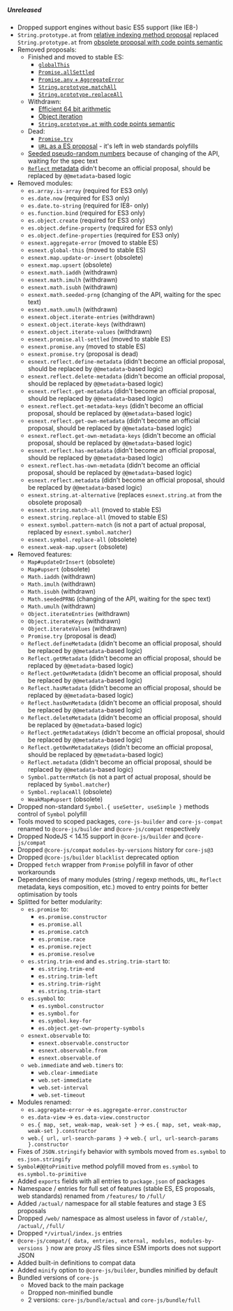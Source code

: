 ##### Unreleased
- Dropped support engines without basic ES5 support (like IE8-)
- `String.prototype.at` from [relative indexing method proposal](https://github.com/tc39/proposal-relative-indexing-method) replaced `String.prototype.at` from [obsolete proposal with code points semantic](https://github.com/mathiasbynens/String.prototype.at)
- Removed proposals:
  - Finished and moved to stable ES:
    - [`globalThis`](https://github.com/tc39/proposal-global)
    - [`Promise.allSettled`](https://github.com/tc39/proposal-promise-allSettled)
    - [`Promise.any` + `AggregateError`](https://github.com/tc39/proposal-promise-any)
    - [`String.prototype.matchAll`](https://github.com/tc39/proposal-string-matchall)
    - [`String.prototype.replaceAll`](https://github.com/tc39/proposal-string-replaceall)
  - Withdrawn:
    - [Efficient 64 bit arithmetic](https://gist.github.com/BrendanEich/4294d5c212a6d2254703)
    - [Object iteration](https://github.com/tc39/proposal-object-iteration)
    - [`String.prototype.at` with code points semantic](https://github.com/mathiasbynens/String.prototype.at)
  - Dead:
    - [`Promise.try`](https://github.com/tc39/proposal-promise-try)
    - [`URL` as a ES proposal](https://github.com/jasnell/proposal-url) - it's left in web standards polyfills
  - [Seeded pseudo-random numbers](https://github.com/tc39/proposal-seeded-random) because of changing of the API, waiting for the spec text
  - [`Reflect` metadata](https://github.com/rbuckton/reflect-metadata) didn't become an official proposal, should be replaced by `@@metadata`-based logic
- Removed modules:
  - `es.array.is-array` (required for ES3 only)
  - `es.date.now` (required for ES3 only)
  - `es.date.to-string` (required for IE8- only)
  - `es.function.bind` (required for ES3 only)
  - `es.object.create` (required for ES3 only)
  - `es.object.define-property` (required for ES3 only)
  - `es.object.define-properties` (required for ES3 only)
  - `esnext.aggregate-error` (moved to stable ES)
  - `esnext.global-this` (moved to stable ES)
  - `esnext.map.update-or-insert` (obsolete)
  - `esnext.map.upsert` (obsolete)
  - `esnext.math.iaddh` (withdrawn)
  - `esnext.math.imulh` (withdrawn)
  - `esnext.math.isubh` (withdrawn)
  - `esnext.math.seeded-prng` (changing of the API, waiting for the spec text)
  - `esnext.math.umulh` (withdrawn)
  - `esnext.object.iterate-entries` (withdrawn)
  - `esnext.object.iterate-keys` (withdrawn)
  - `esnext.object.iterate-values` (withdrawn)
  - `esnext.promise.all-settled` (moved to stable ES)
  - `esnext.promise.any` (moved to stable ES)
  - `esnext.promise.try` (proposal is dead)
  - `esnext.reflect.define-metadata` (didn't become an official proposal, should be replaced by `@@metadata`-based logic)
  - `esnext.reflect.delete-metadata` (didn't become an official proposal, should be replaced by `@@metadata`-based logic)
  - `esnext.reflect.get-metadata` (didn't become an official proposal, should be replaced by `@@metadata`-based logic)
  - `esnext.reflect.get-metadata-keys` (didn't become an official proposal, should be replaced by `@@metadata`-based logic)
  - `esnext.reflect.get-own-metadata` (didn't become an official proposal, should be replaced by `@@metadata`-based logic)
  - `esnext.reflect.get-own-metadata-keys` (didn't become an official proposal, should be replaced by `@@metadata`-based logic)
  - `esnext.reflect.has-metadata` (didn't become an official proposal, should be replaced by `@@metadata`-based logic)
  - `esnext.reflect.has-own-metadata` (didn't become an official proposal, should be replaced by `@@metadata`-based logic)
  - `esnext.reflect.metadata` (didn't become an official proposal, should be replaced by `@@metadata`-based logic)
  - `esnext.string.at-alternative` (replaces `esnext.string.at` from the obsolete proposal)
  - `esnext.string.match-all` (moved to stable ES)
  - `esnext.string.replace-all` (moved to stable ES)
  - `esnext.symbol.pattern-match` (is not a part of actual proposal, replaced by `esnext.symbol.matcher`)
  - `esnext.symbol.replace-all` (obsolete)
  - `esnext.weak-map.upsert` (obsolete)
- Removed features:
  - `Map#updateOrInsert` (obsolete)
  - `Map#upsert` (obsolete)
  - `Math.iaddh` (withdrawn)
  - `Math.imulh` (withdrawn)
  - `Math.isubh` (withdrawn)
  - `Math.seededPRNG` (changing of the API, waiting for the spec text)
  - `Math.umulh` (withdrawn)
  - `Object.iterateEntries` (withdrawn)
  - `Object.iterateKeys` (withdrawn)
  - `Object.iterateValues` (withdrawn)
  - `Promise.try` (proposal is dead)
  - `Reflect.defineMetadata` (didn't become an official proposal, should be replaced by `@@metadata`-based logic)
  - `Reflect.getMetadata` (didn't become an official proposal, should be replaced by `@@metadata`-based logic)
  - `Reflect.getOwnMetadata` (didn't become an official proposal, should be replaced by `@@metadata`-based logic)
  - `Reflect.hasMetadata` (didn't become an official proposal, should be replaced by `@@metadata`-based logic)
  - `Reflect.hasOwnMetadata` (didn't become an official proposal, should be replaced by `@@metadata`-based logic)
  - `Reflect.deleteMetadata` (didn't become an official proposal, should be replaced by `@@metadata`-based logic)
  - `Reflect.getMetadataKeys` (didn't become an official proposal, should be replaced by `@@metadata`-based logic)
  - `Reflect.getOwnMetadataKeys` (didn't become an official proposal, should be replaced by `@@metadata`-based logic)
  - `Reflect.metadata` (didn't become an official proposal, should be replaced by `@@metadata`-based logic)
  - `Symbol.patternMatch` (is not a part of actual proposal, should be replaced by `Symbol.matcher`)
  - `Symbol.replaceAll` (obsolete)
  - `WeakMap#upsert` (obsolete)
- Dropped non-standard `Symbol.{ useSetter, useSimple }` methods control of `Symbol` polyfill
- Tools moved to scoped packages, `core-js-builder` and `core-js-compat` renamed to `@core-js/builder` and `@core-js/compat` respectively
- Dropped NodeJS < 14.15 support in `@core-js/builder` and `@core-js/compat`
- Dropped `@core-js/compat` `modules-by-versions` history for `core-js@3`
- Dropped `@core-js/builder` `blacklist` deprecated option
- Dropped `fetch` wrapper from `Promise` polyfill in favor of other workarounds
- Dependencies of many modules (string / regexp methods, `URL`, `Reflect` metadata, keys composition, etc.) moved to entry points for better optimisation by tools
- Splitted for better modularity:
  - `es.promise` to:
    - `es.promise.constructor`
    - `es.promise.all`
    - `es.promise.catch`
    - `es.promise.race`
    - `es.promise.reject`
    - `es.promise.resolve`
  - `es.string.trim-end` and `es.string.trim-start` to:
    - `es.string.trim-end`
    - `es.string.trim-left`
    - `es.string.trim-right`
    - `es.string.trim-start`
  - `es.symbol` to:
    - `es.symbol.constructor`
    - `es.symbol.for`
    - `es.symbol.key-for`
    - `es.object.get-own-property-symbols`
  - `esnext.observable` to:
    - `esnext.observable.constructor`
    - `esnext.observable.from`
    - `esnext.observable.of`
  - `web.immediate` and `web.timers` to:
    - `web.clear-immediate`
    - `web.set-immediate`
    - `web.set-interval`
    - `web.set-timeout`
- Modules renamed:
  - `es.aggregate-error` -> `es.aggregate-error.constructor`
  - `es.data-view` -> `es.data-view.constructor`
  - `es.{ map, set, weak-map, weak-set }` -> `es.{ map, set, weak-map, weak-set }.constructor`
  - `web.{ url, url-search-params }` -> `web.{ url, url-search-params }.constructor`
- Fixes of `JSON.stringify` behavior with symbols moved from `es.symbol` to `es.json.stringify`
- `Symbol#@@toPrimitive` method polyfill moved from `es.symbol` to `es.symbol.to-primitive`
- Added `exports` fields with all entries to `package.json` of packages
- Namespace / entries for full set of features (stable ES, ES proposals, web standards) renamed from `/features/` to `/full/`
- Added `/actual/` namespace for all stable features and stage 3 ES proposals
- Dropped `/web/` namespace as almost useless in favor of `/stable/`, `/actual/`, `/full/`
- Dropped `*/virtual/index.js` entries
- `@core-js/compat/{ data, entries, external, modules, modules-by-versions }` now are proxy JS files since ESM imports does not support JSON
- Added built-in definitions to compat data
- Added `minify` option to `@core-js/builder`, bundles minified by default
- Bundled versions of `core-js`
  - Moved back to the main package
  - Dropped non-minified bundle
  - 2 versions: `core-js/bundle/actual` and `core-js/bundle/full`
